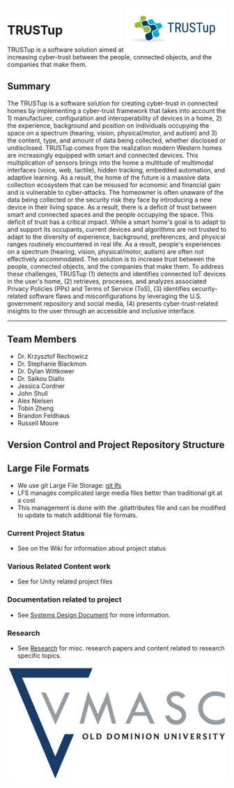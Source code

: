 <img src="/Documentation/Images/TRUSTup_logo.png" align="right" />

# TRUSTup

   TRUSTup is a software solution aimed at increasing cyber-trust between the people, connected objects, and the companies that make them. 

## Summary
The TRUSTup is a software solution for creating cyber-trust in connected homes by implementing a cyber-trust framework that takes into account the 1) manufacturer, configuration and interoperability of devices in a home, 2) the experience, background and position on individuals occupying the space on a spectrum (hearing, vision, physical/motor, and autism) and 3) the content, type, and amount of data being collected, whether disclosed or undisclosed.
TRUSTup comes from the realization modern Western homes are increasingly equipped with smart and connected devices. This multiplication of sensors brings into the home a multitude of multimodal interfaces (voice, web, tactile), hidden tracking, embedded automation, and adaptive learning. As a result, the home of the future is a massive data collection ecosystem that can be misused for economic and financial gain and is vulnerable to cyber-attacks. The homeowner is often unaware of the data being collected or the security risk they face by introducing a new device in their living space. As a result, there is a deficit of trust between smart and connected spaces and the people occupying the space.
This deficit of trust has a critical impact. While a smart home's goal is to adapt to and support its occupants, current devices and algorithms are not trusted to adapt to the diversity of experience, background, preferences, and physical ranges routinely encountered in real life. As a result, people's experiences on a spectrum (hearing, vision, physical/motor, autism) are often not effectively accommodated. The solution is to increase trust between the people, connected objects, and the companies that make them.
To address these challenges, TRUSTup (1) detects and identifies connected IoT devices in the user's home, (2) retrieves, processes, and analyzes associated Privacy Policies (PPs) and Terms of Service (ToS), (3) identifies security-related software flaws and misconfigurations by leveraging the U.S. government repository and social media, (4) presents cyber-trust-related insights to the user through an accessible and inclusive interface. 


***
## Team Members

* []() Dr. Krzysztof Rechowicz
* []() Dr. Stephanie Blackmon 
* []() Dr. Dylan Wittkower
* []() Dr. Saikou Diallo
* []() Jessica Cordner
* []() John Shull
* Alex Nielsen
* Tobin Zheng
* Brandon Feldhaus
* Russell Moore

## Version Control and Project Repository Structure

## Large File Formats

* We use git Large File Storage: [git lfs](https://git-lfs.github.com/)
* LFS manages complicated large media files better than traditional git at a cost
* This management is done with the .gitattributes file and can be modified to update to match additional file formats.

### Current Project Status

* See []() on the Wiki for information about project status

### Various Related Content work

* See []() for Unity related project files

### Documentation related to project

* See [Systems Design Document](/Documentation/Design/CCI_Trust_App_System_Description_v06.docx) for more information.

### Research

* See [Research](/Research) for misc. research papers and content related to research specific topics.

![Vmasc Logo](./GitHub%20Page/WikiAssets/VMASC_Color_Logo.png)
